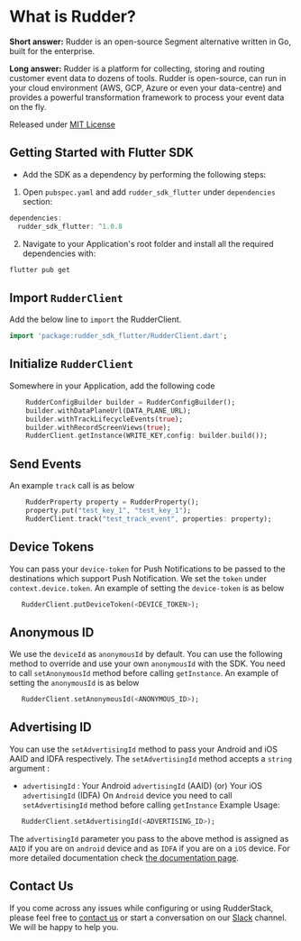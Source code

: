 # What is Rudder?

**Short answer:**
Rudder is an open-source Segment alternative written in Go, built for the enterprise.

**Long answer:**
Rudder is a platform for collecting, storing and routing customer event data to dozens of tools. Rudder is open-source, can run in your cloud environment (AWS, GCP, Azure or even your data-centre) and provides a powerful transformation framework to process your event data on the fly.

Released under [MIT License](https://opensource.org/licenses/MIT)

## Getting Started with Flutter SDK

* Add the SDK as a dependency by performing the following steps:

1. Open `pubspec.yaml`  and add `rudder_sdk_flutter` under `dependencies` section:
```groovy
dependencies:
  rudder_sdk_flutter: ^1.0.8
```
2. Navigate to your Application's root folder and install all the required dependencies with:
```bash
flutter pub get
```
## Import `RudderClient`
Add the below line to `import` the RudderClient.
```dart
import 'package:rudder_sdk_flutter/RudderClient.dart';
```

## Initialize `RudderClient`
Somewhere in your Application, add the following code
```dart
    RudderConfigBuilder builder = RudderConfigBuilder();
    builder.withDataPlaneUrl(DATA_PLANE_URL);
    builder.withTrackLifecycleEvents(true);
    builder.withRecordScreenViews(true);
    RudderClient.getInstance(WRITE_KEY,config: builder.build());
```

## Send Events
An example `track` call is as below
```dart
    RudderProperty property = RudderProperty();
    property.put("test_key_1", "test_key_1");
    RudderClient.track("test_track_event", properties: property);
```

## Device Tokens
You can pass your `device-token` for Push Notifications to be passed to the destinations which support Push Notification. We set the `token` under `context.device.token`. An example of setting the `device-token` is as below
```dart
   RudderClient.putDeviceToken(<DEVICE_TOKEN>);
```

## Anonymous ID
We use the `deviceId` as `anonymousId` by default. You can use the following method to override and use your own `anonymousId` with the SDK. You need to call `setAnonymousId` method before calling `getInstance`. An example of setting the `anonymousId` is as below
```dart
   RudderClient.setAnonymousId(<ANONYMOUS_ID>);
```

## Advertising ID
You can use the `setAdvertisingId` method to pass your Android and iOS AAID and IDFA respectively. The `setAdvertisingId` method accepts a `string` argument :
* `advertisingId` : Your Android `advertisingId` \(AAID\) (or) Your iOS `advertisingId` \(IDFA\)
On `Android` device you need to call `setAdvertisingId` method before calling `getInstance`
Example Usage:
```dart
   RudderClient.setAdvertisingId(<ADVERTISING_ID>);
```
The `advertisingId` parameter you pass to the above method is assigned as `AAID` if you are on `android` device and as `IDFA` if you are on a `iOS` device. For more detailed documentation check [the documentation page](https://docs.rudderstack.com/rudderstack-sdk-integration-guides/rudderstack-flutter-sdk).

## Contact Us
If you come across any issues while configuring or using RudderStack, please feel free to [contact us](https://rudderstack.com/contact/) or start a conversation on our [Slack](https://resources.rudderstack.com/join-rudderstack-slack) channel. We will be happy to help you.
